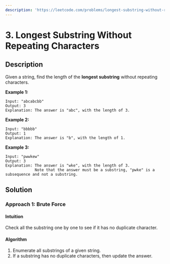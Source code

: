 ```yaml
---
description: 'https://leetcode.com/problems/longest-substring-without-repeating-characters/'
---
```


# 3. Longest Substring Without Repeating Characters

## Description

Given a string, find the length of the **longest substring** without repeating characters.

**Example 1:**

```text
Input: "abcabcbb"
Output: 3 
Explanation: The answer is "abc", with the length of 3. 
```

**Example 2:**

```text
Input: "bbbbb"
Output: 1
Explanation: The answer is "b", with the length of 1.
```

**Example 3:**

```text
Input: "pwwkew"
Output: 3
Explanation: The answer is "wke", with the length of 3. 
             Note that the answer must be a substring, "pwke" is a subsequence and not a substring.
```

## Solution

### Approach 1: Brute Force

#### Intuition

Check all the substring one by one to see if it has no duplicate character.

#### Algorithm

1. Enumerate all substrings of a given string.
2. If a substring has no duplicate characters, then update the answer.

```java

```